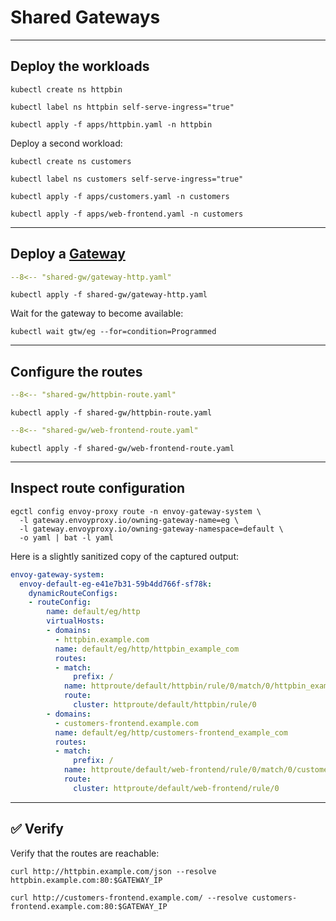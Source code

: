 # Shared Gateways

---

## Deploy the workloads

```shell
kubectl create ns httpbin
```

```shell
kubectl label ns httpbin self-serve-ingress="true"
```

```shell
kubectl apply -f apps/httpbin.yaml -n httpbin
```

Deploy a second workload:

```shell
kubectl create ns customers
```

```shell
kubectl label ns customers self-serve-ingress="true"
```

```shell
kubectl apply -f apps/customers.yaml -n customers
```

```shell
kubectl apply -f apps/web-frontend.yaml -n customers
```

---


## Deploy a [Gateway](https://gateway-api.sigs.k8s.io/api-types/gateway/)

```yaml linenums="1" hl_lines="13-18"
--8<-- "shared-gw/gateway-http.yaml"
```

```shell
kubectl apply -f shared-gw/gateway-http.yaml
```

Wait for the gateway to become available:

```shell
kubectl wait gtw/eg --for=condition=Programmed
```

---

## Configure the routes

```yaml linenums="1"
--8<-- "shared-gw/httpbin-route.yaml"
```

```shell
kubectl apply -f shared-gw/httpbin-route.yaml
```

```yaml linenums="1"
--8<-- "shared-gw/web-frontend-route.yaml"
```

```shell
kubectl apply -f shared-gw/web-frontend-route.yaml
```

---

## Inspect route configuration

```shell
egctl config envoy-proxy route -n envoy-gateway-system \
  -l gateway.envoyproxy.io/owning-gateway-name=eg \
  -l gateway.envoyproxy.io/owning-gateway-namespace=default \
  -o yaml | bat -l yaml
```

Here is a slightly sanitized copy of the captured output:

```yaml
envoy-gateway-system:
  envoy-default-eg-e41e7b31-59b4dd766f-sf78k:
    dynamicRouteConfigs:
    - routeConfig:
        name: default/eg/http
        virtualHosts:
        - domains:
          - httpbin.example.com
          name: default/eg/http/httpbin_example_com
          routes:
          - match:
              prefix: /
            name: httproute/default/httpbin/rule/0/match/0/httpbin_example_com
            route:
              cluster: httproute/default/httpbin/rule/0
        - domains:
          - customers-frontend.example.com
          name: default/eg/http/customers-frontend_example_com
          routes:
          - match:
              prefix: /
            name: httproute/default/web-frontend/rule/0/match/0/customers-frontend_example_com
            route:
              cluster: httproute/default/web-frontend/rule/0
```

---

## :white_check_mark: Verify

Verify that the routes are reachable:

```shell
curl http://httpbin.example.com/json --resolve httpbin.example.com:80:$GATEWAY_IP
```


```shell
curl http://customers-frontend.example.com/ --resolve customers-frontend.example.com:80:$GATEWAY_IP
```
